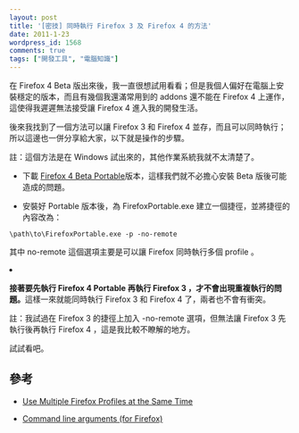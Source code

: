 ```yaml
---
layout: post
title: '[密技] 同時執行 Firefox 3 及 Firefox 4 的方法'
date: 2011-1-23
wordpress_id: 1568
comments: true
tags: ["開發工具", "電腦知識"]
---
```


在 Firefox 4 Beta 版出來後，我一直很想試用看看；但是我個人偏好在電腦上安裝穩定的版本，而且有幾個我還滿常用到的 addons 還不能在 Firefox 4 上運作，這使得我遲遲無法接受讓 Firefox 4 進入我的開發生活。

後來我找到了一個方法可以讓 Firefox 3 和 Firefox 4 並存，而且可以同時執行；所以這邊也一併分享給大家，以下就是操作的步驟。

註：這個方法是在 Windows 試出來的，其他作業系統我就不太清楚了。

<!--more-->

* 下載 [Firefox 4 Beta Portable](http://portableapps.com/apps/internet/firefox_portable/test)版本，這樣我們就不必擔心安裝 Beta 版後可能造成的問題。

* 安裝好 Portable 版本後，為 FirefoxPortable.exe 建立一個捷徑，並將捷徑的內容改為：

```
\path\to\FirefoxPortable.exe -p -no-remote

```

其中 no-remote 這個選項主要是可以讓 Firefox 同時執行多個 profile 。

<li>

<strong>接著要先執行 Firefox 4 Portable 再執行 Firefox 3 ，才不會出現重複執行的問題。</strong>這樣一來就能同時執行 Firefox 3 和 Firefox 4 了，兩者也不會有衝突。

註：我試過在 Firefox 3 的捷徑上加入 -no-remote 選項，但無法讓 Firefox 3 先執行後再執行 Firefox 4 ，這是我比較不瞭解的地方。
</li>


試試看吧。

## 參考

* [Use Multiple Firefox Profiles at the Same Time](http://www.howtogeek.com/howto/internet/firefox/use-multiple-firefox-profiles-at-the-same-time/)

* [Command line arguments (for Firefox)](http://kb.mozillazine.org/Command_line_arguments)


